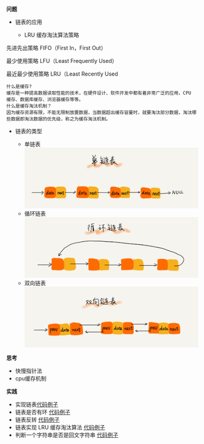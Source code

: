 **问题**
+ 链表的应用

   + LRU 缓存淘汰算法策略

先进先出策略 FIFO（First In，First Out）

最少使用策略 LFU（Least Frequently Used）

最近最少使用策略 LRU（Least Recently Used

```
什么是缓存?
缓存是一种提高数据读取性能的技术，在硬件设计、软件开发中都有着非常广泛的应用，CPU 缓存、数据库缓存、浏览器缓存等等。
什么是缓存淘汰机制？
因为缓存资源有限，不能无限制放置数据，当数据超出缓存容量时，就要淘汰部分数据，淘汰哪些数据即淘汰数据的优先级，称之为缓存淘汰机制。

```

+ 链表的类型

   + 单链表
  ![](../image/img2-2-1.jpg)
   + 循环链表
   ![](../image/img2-2-2.jpg) 
   + 双向链表
   ![](../image/img2-2-3.jpg) 
   
**思考**
+ 快慢指针法
+ cpu缓存机制

**实践**
+ 实现链表[代码例子](../../algorithm/others/README.md) 
+ 链表是否有环 [代码例子](../../algorithm/others/README.md) 
+ 链表反转 [代码例子](../../algorithm/others/README.md) 
+ 链表实现 LRU 缓存淘汰算法 [代码例子](../../algorithm/others/README.md) 
+ 判断一个字符串是否是回文字符串 [代码例子](../../algorithm/others/README.md) 
